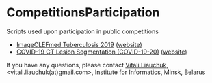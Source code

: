 # CompetitionsParticipation
Scripts used upon participation in public competitions

* [ImageCLEFmed Tuberculosis 2019](ImageCLEF2019)  [(website)](https://www.imageclef.org/2019/medical/tuberculosis/)
* [COVID-19 CT Lesion Segmentation (COVID-19-20)](Covid19Segmentation2020)  [(website)](https://covid-segmentation.grand-challenge.org/COVID-19-20/)

If you have any questions, please contact [Vitali Liauchuk](https://www.researchgate.net/profile/Vitali_Liauchuk2), <vitali.liauchuk(at)gmail.com>, Institute for Informatics, Minsk, Belarus
